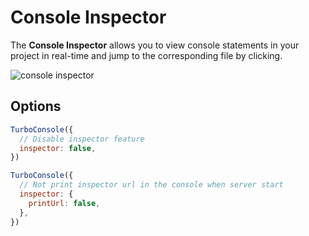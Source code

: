 # Console Inspector

The **Console Inspector** allows you to view console statements in your project in real-time and jump to the corresponding file by clicking.

![console inspector](https://static.yuy1n.io/console-inspector.png)

## Options

```js
TurboConsole({
  // Disable inspector feature
  inspector: false,
})

TurboConsole({
  // Not print inspector url in the console when server start
  inspector: {
    printUrl: false,
  },
})
```
